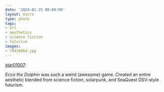 ```yaml
---
date: '2024-01-25 08:00:00'
layout: micro
type: photo
tags:
- art
- aesthetics
- science fiction
- futurism
images:
- 7943406d.jpg
---
```


[star01007](https://star01007.tumblr.com/post/738186290973065216):

_Ecco the Dolphin_ was such a weird (awesome) game. Created an entire aesthetic blended from science fiction, solarpunk, and SeaQuest DSV-style futurism.
